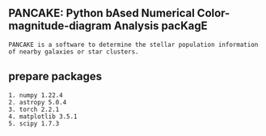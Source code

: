 ## PANCAKE: Python bAsed Numerical Color-magnitude-diagram Analysis pacKagE

    PANCAKE is a software to determine the stellar population information of nearby galaxies or star clusters.

## prepare packages

    1. numpy 1.22.4
    2. astropy 5.0.4
    3. torch 2.2.1
    4. matplotlib 3.5.1
    5. scipy 1.7.3
